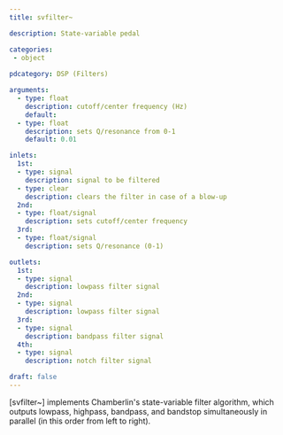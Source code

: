 ```yaml
---
title: svfilter~

description: State-variable pedal

categories:
 - object
  
pdcategory: DSP (Filters) 

arguments:
  - type: float
    description: cutoff/center frequency (Hz)
	default:
  - type: float
    description: sets Q/resonance from 0-1
    default: 0.01

inlets:
  1st:
  - type: signal
    description: signal to be filtered
  - type: clear
    description: clears the filter in case of a blow-up
  2nd:
  - type: float/signal
    description: sets cutoff/center frequency
  3rd:
  - type: float/signal
    description: sets Q/resonance (0-1)

outlets:
  1st:
  - type: signal
    description: lowpass filter signal
  2nd:
  - type: signal
    description: lowpass filter signal
  3rd:
  - type: signal
    description: bandpass filter signal
  4th:
  - type: signal
    description: notch filter signal

draft: false
---
```


[svfilter~] implements Chamberlin's state-variable filter algorithm, which outputs lowpass, highpass, bandpass, and bandstop simultaneously in parallel (in this order from left to right).
